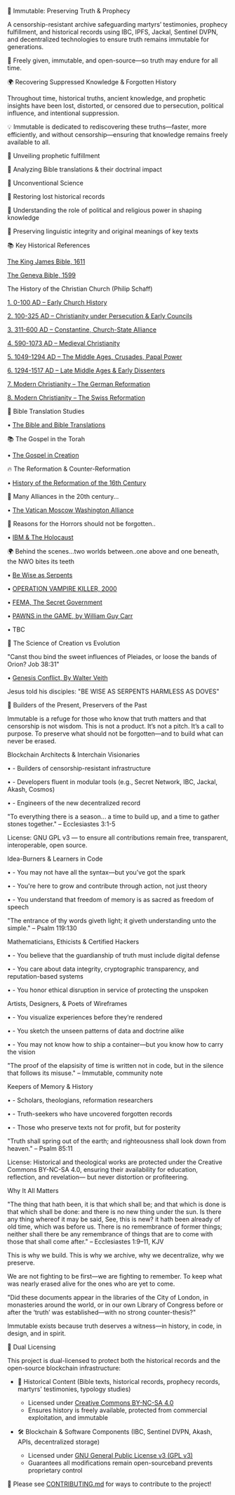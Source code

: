 📜 Immutable: Preserving Truth & Prophecy

A censorship-resistant archive safeguarding martyrs’ testimonies, prophecy fulfillment, and historical records using IBC, IPFS, Jackal, Sentinel DVPN, and decentralized technologies to ensure truth remains immutable for generations.


🚀 Freely given, immutable, and open-source—so truth may endure for all time.

🌍 Recovering Suppressed Knowledge & Forgotten History

Throughout time, historical truths, ancient knowledge, and prophetic insights have been lost, distorted, or censored due to persecution, political influence, and intentional suppression.

💡 Immutable is dedicated to rediscovering these truths—faster, more efficiently, and without censorship—ensuring that knowledge remains freely available to all.

🔹 Unveiling prophetic fulfillment

🔹 Analyzing Bible translations & their doctrinal impact

🔹 Unconventional Science

🔹 Restoring lost historical records

🔹 Understanding the role of political and religious power in shaping knowledge

🔹 Preserving linguistic integrity and original meanings of key texts

📚 Key Historical References

[The King James Bible, 1611](https://bafybeigjaa6mkofcjbr3bk6x5a5qx7c42pbig4ahmqoxp6hz7upqupgzg4.ipfs.w3s.link/The%20Holy%20Bible%20from%201611%20(KJV).pdf)

[The Geneva Bible, 1599](https://bafybeif3vahxl7qepgxwiuym4yx4fgn3nwimfqhpb5jaqsts4ydtfp4lny.ipfs.w3s.link/GenevaBible.pdf)


The History of the Christian Church (Philip Schaff)

[1.	0-100 AD – Early Church History](https://bafybeiekpl6nqwo5kz5k4qmgwo5f3e4ilrd3vkmecjx6ajjmaddr2ues6q.ipfs.w3s.link/History-Of-The-Christian-Church-01.pdf)

[2.	100-325 AD – Christianity under Persecution & Early Councils](https://bafybeien7jecrd3kenxxbvkjmm4op3vcpef3arspb7rtigzy7es72thzea.ipfs.w3s.link/History-Of-The-Christian-Church-02.pdf)

[3.	311-600 AD – Constantine, Church-State Alliance](https://bafybeifybhwroffbk4zemaodqow63ovgg4wpcx26kqjldnkrgwnxzqvgfe.ipfs.w3s.link/History-Of-The-Christian-Church-03.pdf)

[4.	590-1073 AD – Medieval Christianity](https://bafybeibsmpi5tsv6x5qpvqlc7kxltnggnhocn473fpnfdok3xkwziy4h2q.ipfs.w3s.link/History-Of-The-Christian-Church-04.pdf)

[5.	1049-1294 AD – The Middle Ages, Crusades, Papal Power](https://bafybeiayp3mee6y523jix5xjvmqd75kyiuraz2mptyy7ayseay754gwkd4.ipfs.w3s.link/History-Of-The-Christian-Church-05.pdf)

[6.	1294-1517 AD – Late Middle Ages & Early Dissenters](https://bafybeigstzwkc3ben7bumggrj2orq6jjb4gnaqfwxfcxjo7t3ojqu6kpuy.ipfs.w3s.link/History-Of-The-Christian-Church-06.pdf)

[7.	Modern Christianity – The German Reformation](https://bafybeiccepga3pk3vyhwtq2ws7qccjgihmhcpc4xlxq56w27gxeuuuu2jy.ipfs.w3s.link/History-Of-The-Christian-Church-07.pdf)

[8.	Modern Christianity – The Swiss Reformation](https://bafybeicxrgd7gnv2pbcbhmn4cuonewahlbbsbgrsnriswhssidyj4k6xii.ipfs.w3s.link/History-Of-The-Christian-Church-08.pdf)


📖 Bible Translation Studies
	   
•	[The Bible and Bible Translations](https://bafybeibpm4rsxhlag73o7gpkmbbhwwjdgnrklli3lqajj4hwoekaz365im.ipfs.w3s.link/The-Bible-and-Bible-Translations.pdf)


📚 The Gospel in the Torah
    
•	[The Gospel in Creation](https://bafybeigjx3bbbuslsqrjg7pxelbprcsozh6vtyuaztwnti4oscqcmqh6hq.ipfs.w3s.link/The-Gospel-In-Creation.pdf)


🔥 The Reformation & Counter-Reformation
	   
•	[History of the Reformation of the 16th Century](https://bafybeigfcon7n4hgcem2e72uuzshesq2lroqz22fqnzhcg5yapxxs7moge.ipfs.w3s.link/History-Of-The-Reformation.pdf)


🔹 Many Alliances in the 20th century...

• [The Vatican Moscow Washington Alliance](https://bafybeievqghvnqsdfu4aqmzxkt7a6soacrk7bke2zgckkoxwtzs3ghovxm.ipfs.w3s.link/the-vatican-moscow-washington-alliance-avro-manhattan.pdf)


🔹 Reasons for the Horrors should not be forgotten..

• [IBM & The Holocaust](https://bafybeibfnhwgvuuz3gcvkkj2uqz7khrgi63h3uh55c3jbvcaxfra3epddy.ipfs.w3s.link/IBM%20and%20The%20Holocaust.pdf)


🌍 Behind the scenes...two worlds between..one above and one beneath, the NWO bites its teeth

• [Be Wise as Serpents](https://bafybeih3k2ophkmquswy25uiilpyr5shmovfckbtuwtpbb2tthnwkidz6e.ipfs.w3s.link/Be%20Wise%20as%20Serpents.pdf)

• [OPERATION VAMPIRE KILLER, 2000](https://bafybeiecwrsldzs2r5nxmwsgb74fdam5oui5eduj4uzewfm42g3nqk2vla.ipfs.w3s.link/Operation%20Vampire%20Killer%202000%20Police%20Against%20the%20New%20World%20Order.pdf)

• [FEMA, The Secret Government](https://bafybeibyqbevcgprtcnxm4zm5an7lp4tssvlvkrofdxyeb7gvhphk4ykby.ipfs.w3s.link/FEMA%20-%20The%20Secret%20Government.pdf)

• [PAWNS in the GAME, by William Guy Carr](https://bafybeidnymswczunn5ukb2keoznwg4wu3a37gweki7k4ngg7gvxel73gpq.ipfs.w3s.link/pawnsinthegame.pdf)

• TBC


🔬 The Science of Creation vs Evolution 
 
"Canst thou bind the sweet influences of Pleiades, or loose the bands of Orion? Job 38:31"

• [Genesis Conflict, By Walter Veith](https://bafybeic452abuvu52hc57m7o2iyz5fnecda23mjvb4rckkpss5uqerjivm.ipfs.w3s.link/Genesis-Conflict.pdf)


Jesus told his disciples: "BE WISE AS SERPENTS HARMLESS AS DOVES"


🔧 Builders of the Present, Preservers of the Past

Immutable is a refuge for those who know that truth matters and that censorship is not wisdom. This is not a product. It’s not a pitch. It’s a call to purpose. To preserve what should not be forgotten—and to build what can never be erased.


Blockchain Architects & Interchain Visionaries

• - Builders of censorship-resistant infrastructure

• - Developers fluent in modular tools (e.g., Secret Network, IBC, Jackal, Akash, Cosmos)

• - Engineers of the new decentralized record


"To everything there is a season... a time to build up, and a time to gather stones together." – Ecclesiastes 3:1-5

License: GNU GPL v3 — to ensure all contributions remain free, transparent, interoperable, open source.

Idea-Burners & Learners in Code

• - You may not have all the syntax—but you’ve got the spark

• - You're here to grow and contribute through action, not just theory

• - You understand that freedom of memory is as sacred as freedom of speech

"The entrance of thy words giveth light; it giveth understanding unto the simple." – Psalm 119:130

Mathematicians, Ethicists & Certified Hackers

• - You believe that the guardianship of truth must include digital defense

• - You care about data integrity, cryptographic transparency, and reputation-based systems

• - You honor ethical disruption in service of protecting the unspoken

Artists, Designers, & Poets of Wireframes

• - You visualize experiences before they’re rendered

• - You sketch the unseen patterns of data and doctrine alike

• - You may not know how to ship a container—but you know how to carry the vision

"The proof of the elapsisity of time is written not in code, but in the silence that follows its misuse." – Immutable, community note



Keepers of Memory & History

• - Scholars, theologians, reformation researchers

• - Truth-seekers who have uncovered forgotten records

• - Those who preserve texts not for profit, but for posterity

"Truth shall spring out of the earth; and righteousness shall look down from heaven." – Psalm 85:11

License: Historical and theological works are protected under the Creative Commons BY-NC-SA 4.0, ensuring their availability for education, reflection, and revelation— but never distortion or profiteering.


Why It All Matters

"The thing that hath been, it is that which shall be; and that which is done is that which shall be done: and there is no new thing under the sun. Is there any thing whereof it may be said, See, this is new? it hath been already of old time, which was before us. There is no remembrance of former things; neither shall there be any remembrance of things that are to come with those that shall come after." – Ecclesiastes 1:9–11, KJV

This is why we build. This is why we archive, why we decentralize, why we preserve.

We are not fighting to be first—we are fighting to remember. To keep what was nearly erased alive for the ones who are yet to come.


"Did these documents appear in the libraries of the City of London, in monasteries around the world, or in our own Library of Congress before or after the ‘truth’ was established—with no strong counter-thesis?"

Immutable exists because truth deserves a witness—in history, in code, in design, and in spirit.


📜 Dual Licensing  

This project is dual-licensed to protect both the historical records and the open-source blockchain infrastructure:  

- 📖 Historical Content (Bible texts, historical records, prophecy records, martyrs' testimonies, typology studies)  
  - Licensed under [Creative Commons BY-NC-SA 4.0](CONTENT_LICENSE.md)  
  - Ensures history is freely available, protected from commercial exploitation, and immutable

- 🛠 Blockchain & Software Components (IBC, Sentinel DVPN, Akash, APIs, decentralized storage)  
  - Licensed under [GNU General Public License v3 (GPL v3)](LICENSE)
  - Guarantees all modifications remain open-sourceband prevents proprietary control  

📜 Please see [CONTRIBUTING.md](CONTRIBUTING.md) for ways to contribute to the project!
